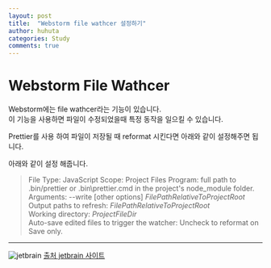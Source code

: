 ```yaml
---
layout: post
title:  "Webstorm file wathcer 설정하기"
author: huhuta
categories: Study
comments: true
---
```


# Webstorm File Wathcer

Webstorm에는 file wathcer라는 기능이 있습니다.  
이 기능을 사용하면 파일이 수정되었을때 특정 동작을 일으킬 수 있습니다.  
  
Prettier를 사용 하여 파일이 저장될 때 reformat 시킨다면 아래와 같이 설정해주면 됩니다.   

아래와 같이 설정 해줍니다.

> File Type: JavaScript
> Scope: Project Files
> Program: full path to .bin/prettier or .bin\prettier.cmd in the project's node_module folder.  
> Arguments: --write [other options] $FilePathRelativeToProjectRoot$  
> Output paths to refresh: $FilePathRelativeToProjectRoot$  
> Working directory: $ProjectFileDir$  
> Auto-save edited files to trigger the watcher: Uncheck to reformat on Save only.  

---

![jetbrain](https://prettier.io/docs/assets/webstorm/file-watcher-prettier.png)
[출처 jetbrain 사이트](https://prettier.io/docs/en/webstorm.html)
